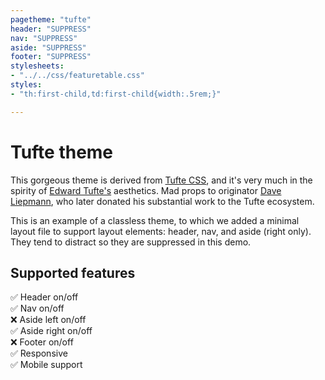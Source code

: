```yaml
---
pagetheme: "tufte"
header: "SUPPRESS"
nav: "SUPPRESS"
aside: "SUPPRESS"
footer: "SUPPRESS"
stylesheets:
- "../../css/featuretable.css"
styles:
- "th:first-child,td:first-child{width:.5rem;}"

---
```


# Tufte theme

This gorgeous theme is derived from [Tufte CSS](https://edwardtufte.github.io/tufte-css/),
and it's very much in the spirity of [Edward Tufte's](https://www.edwardtufte.com) aesthetics.
Mad props to originator [Dave Liepmann](https://www.daveliepmann.com), who later
donated his substantial work to the Tufte ecosystem.

This is an example of a classless theme, to which we
added a minimal layout file to support layout elements:
header, nav, and aside (right only). They tend
to distract so they are suppressed in this demo.

## Supported features

✅ Header on/off\
✅ Nav on/off\
❌ Aside left on/off\
✅ Aside right on/off\
❌ Footer on/off\
✅ Responsive\
✅ Mobile support



